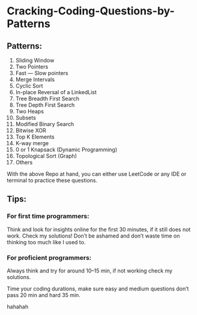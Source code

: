 # Cracking-Coding-Questions-by-Patterns

## Patterns:

1. Sliding Window
2. Two Pointers
3. Fast — Slow pointers
4. Merge Intervals
5. Cyclic Sort
6. In-place Reversal of a LinkedList
7. Tree Breadth First Search
8. Tree Depth First Search
9. Two Heaps
10. Subsets
11. Modified Binary Search
12. Bitwise XOR
13. Top K Elements
14. K-way merge
15. 0 or 1 Knapsack (Dynamic Programming)
16. Topological Sort (Graph)
17. Others

With the above Repo at hand, you can either use LeetCode or any IDE or terminal to practice these questions.

## Tips:

### For first time programmers:
Think and look for insights online for the first 30 minutes, if it still does not work. Check my solutions! Don’t be ashamed and don’t waste time on thinking too much like I used to.

### For proficient programmers:
Always think and try for around 10–15 min, if not working check my solutions.

Time your coding durations, make sure easy and medium questions don’t pass 20 min and hard 35 min.

hahahah
